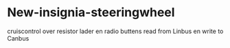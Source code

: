 # New-insignia-steeringwheel
cruiscontrol over resistor lader en radio buttens read from Linbus en write to Canbus
